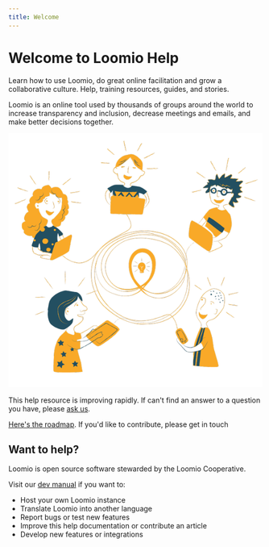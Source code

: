 ```yaml
---
title: Welcome
---
```

# Welcome to Loomio Help

Learn how to use Loomio, do great online facilitation and grow a collaborative culture. Help, training resources, guides, and stories.

Loomio is an online tool used by thousands of groups around the world to increase transparency and inclusion, decrease meetings and emails, and make better decisions together.

![Drawing of people using Loomio](loomio-new-way.png)

This help resource is improving rapidly. If can't find an answer to a question you have, please [ask us](https://www.loomio.org/contact).

[Here's the roadmap](/roadmap). If you'd like to contribute, please get in touch

## Want to help?
Loomio is open source software stewarded by the Loomio Cooperative.

Visit our [dev manual](dev_manual) if you want to:
- Host your own Loomio instance
- Translate Loomio into another language
- Report bugs or test new features
- Improve this help documentation or contribute an article
- Develop new features or integrations
